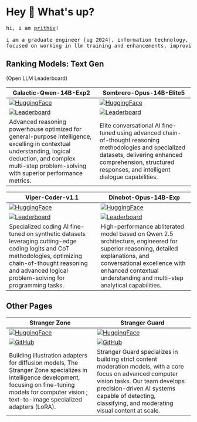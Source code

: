 # Hey 👋 What's up?

<pre>
hi, i am <a href='https://linktr.ee/prithivsakthi/'>prithiv</a>!

i am a graduate engineer [ug 2024], information technology, <a href='https://www.gcee.ac.in/'>gcee</a>
focused on working in llm training and enhancements, improving multimodal ai capabilities.
</pre>


## Ranking Models: Text Gen
(Open LLM Leaderboard)

| **Galactic-Qwen-14B-Exp2** | **Sombrero-Opus-14B-Elite5** |
|----------------------------|-------------------------------|
| [![HuggingFace](https://img.shields.io/badge/🤗-HuggingFace-yellow)](https://huggingface.co/prithivMLmods/Galactic-Qwen-14B-Exp2) | [![HuggingFace](https://img.shields.io/badge/🤗-HuggingFace-yellow)](https://huggingface.co/prithivMLmods/Sombrero-Opus-14B-Elite5) |
| [![Leaderboard](https://img.shields.io/badge/Rank-59-green?logo=huggingface)](https://huggingface.co/spaces/open-llm-leaderboard/open_llm_leaderboard#/?search=prithivMLmods%2FGalactic-Qwen-14B-Exp2) | [![Leaderboard](https://img.shields.io/badge/Rank-104-orange?logo=huggingface)](https://huggingface.co/spaces/open-llm-leaderboard/open_llm_leaderboard#/?search=prithivMLmods%2FSombrero-Opus-14B-Elite5) |
| Advanced reasoning powerhouse optimized for general-purpose intelligence, excelling in contextual understanding, logical deduction, and complex multi-step problem-solving with superior performance metrics. | Elite conversational AI fine-tuned using advanced chain-of-thought reasoning methodologies and specialized datasets, delivering enhanced comprehension, structured responses, and intelligent dialogue capabilities. |

| **Viper-Coder-v1.1** | **Dinobot-Opus-14B-Exp** |
|-----------------------|---------------------------|
| [![HuggingFace](https://img.shields.io/badge/🤗-HuggingFace-yellow)](https://huggingface.co/prithivMLmods/Viper-Coder-v1.1) | [![HuggingFace](https://img.shields.io/badge/🤗-HuggingFace-yellow)](https://huggingface.co/prithivMLmods/Dinobot-Opus-14B-Exp) |
| [![Leaderboard](https://img.shields.io/badge/Rank-250-red?logo=huggingface)](https://huggingface.co/spaces/open-llm-leaderboard/open_llm_leaderboard#/?search=prithivMLmods%2FViper-Coder-v1.1) | [![Leaderboard](https://img.shields.io/badge/Rank-132-yellow?logo=huggingface)](https://huggingface.co/spaces/open-llm-leaderboard/open_llm_leaderboard#/?search=prithivMLmods%2FDinobot-Opus-14B-Exp) |
| Specialized coding AI fine-tuned on synthetic datasets leveraging cutting-edge coding logits and CoT methodologies, optimizing chain-of-thought reasoning and advanced logical problem-solving for programming tasks. | High-performance abliterated model based on Qwen 2.5 architecture, engineered for superior reasoning, detailed explanations, and conversational excellence with enhanced contextual understanding and multi-step analytical capabilities. |

## Other Pages

| **Stranger Zone** | **Stranger Guard** |
|-------------------|-------------------|
| [![HuggingFace](https://img.shields.io/badge/🤗-HuggingFace-yellow)](https://huggingface.co/strangerzonehf) | [![HuggingFace](https://img.shields.io/badge/🤗-HuggingFace-yellow)](https://huggingface.co/strangerguardhf) |
| [![GitHub](https://img.shields.io/badge/GitHub-Repository-blue?logo=github)](https://github.com/Stranger-Zone) | [![GitHub](https://img.shields.io/badge/GitHub-Repository-blue?logo=github)](https://github.com/Stranger-Guard) |
| Building illustration adapters for diffusion models, The Stranger Zone specializes in intelligence development, focusing on fine-tuning models for computer vision ; text-to-image specialized adapters (LoRA). | Stranger Guard specializes in building strict content moderation models, with a core focus on advanced computer vision tasks. Our team develops precision-driven AI systems capable of detecting, classifying, and moderating visual content at scale. |

